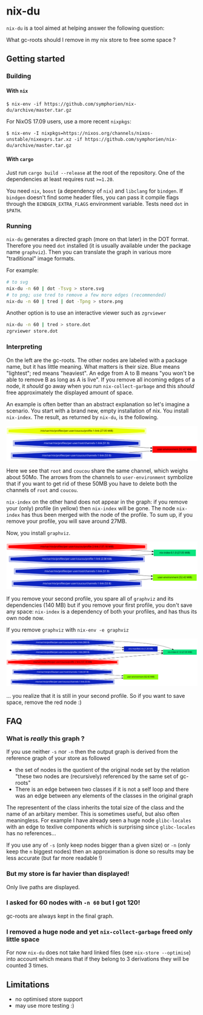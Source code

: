 # nix-du
`nix-du` is a tool aimed at helping answer the following question:

What gc-roots should I remove in my nix store to free some space ?

## Getting started
### Building
#### With `nix`
```
$ nix-env -if https://github.com/symphorien/nix-du/archive/master.tar.gz
```
For NixOS 17.09 users, use a more recent `nixpkgs`:
```
$ nix-env -I nixpkgs=https://nixos.org/channels/nixos-unstable/nixexprs.tar.xz -if https://github.com/symphorien/nix-du/archive/master.tar.gz
```
#### With `cargo`
Just run `cargo build --release` at the root of the repository.
One of the dependencies at least requires rust `>=1.20`.

You need `nix`, `boost` (a dependency of `nix`) and `libclang` for 
`bindgen`. If `bindgen` doesn't find some header files, you can pass
it compile flags through the `BINDGEN_EXTRA_FLAGS` environment variable.
Tests need `dot` in `$PATH`.

### Running
`nix-du` generates a directed graph (more on that later) in the DOT format.
Therefore you need `dot` installed (it is usually available under the package name `graphviz`).
Then you can translate the graph in various more "traditional" image formats.

For example:
```sh
# to svg
nix-du -n 60 | dot -Tsvg > store.svg
# to png; use tred to remove a few more edges (recommended)
nix-du -n 60 | tred | dot -Tpng > store.png
```
Another option is to use an interactive viewer such as `zgrviewer`
```sh
nix-du -n 60 | tred > store.dot
zgrviewer store.dot
```
### Interpreting
On the left are the gc-roots. The other nodes are labeled with a package name, but it has little meaning. What
matters is their size. Blue means "lightest"; red means "heaviest".
An edge from A to B means "you won't be able to remove B as long as A is live". If you remove all
incoming edges of a node, it _should_ go away when you run `nix-collect-garbage` and this _should_ free approximately
the displayed amount of space.


An example is often better than an abstract explanation so let's imagine a scenario.
You start with a brand new, empty installation of nix. You install `nix-index`. The
result, as returned by `nix-du`, is the following.

![](screenshots/1.svg)

Here we see that `root` and `coucou` share the same channel, which weighs about 50Mo.
The arrows from the channels to `user-environment` symbolize that if you want to get
rid of these 50MB you have to delete both the channels of `root` and `coucou`.

`nix-index` on the other hand does not appear in the graph: if you remove your (only)
profile (in yellow) then `nix-index` will be gone. The node `nix-index` has thus been
merged with the node of the profile. To sum up, if you remove your profile, you will 
save around 27MB.

Now, you install `graphviz`.

![](screenshots/2.svg)

If you remove your second profile, you spare all of `graphviz` and its dependencies (140 MB)
but if you remove your first profile, you don't save any space: `nix-index` is a dependency
of both your profiles, and has thus its own node now.

If you remove `graphviz` with `nix-env -e graphviz`

![](screenshots/3.svg)

... you realize that it is still in your second profile.
So if you want to save space, remove the red node :)


## FAQ
### What is _really_ this graph ?
If you use neither `-s` nor `-n` then the output graph is derived from the reference graph of your store as followed
* the set of nodes is the quotient of the original node set by the relation "these two nodes are (recursively) referenced
by the same set of gc-roots"
* There is an edge between two classes if it is not a self loop and there was an edge between any elements of the classes
in the original graph

The representent of the class inherits the total size of the class and the name of an arbitary member.
This is sometimes useful, but also often meaningless. For example I have already seen a huge node `glibc-locales` with 
an edge to texlive components which is surprising since `glibc-locales` has no references...

If you use any of `-s` (only keep nodes bigger than a given size) or `-n` (only keep the `n` biggest nodes) then an approximation
is done so results may be less accurate (but far more readable !)

### But my store is far havier than displayed!
Only live paths are displayed.

### I asked for 60 nodes with `-n 60` but I got 120!
gc-roots are always kept in the final graph.

### I removed a huge node and yet `nix-collect-garbage` freed only little space
For now `nix-du` does not take hard linked files (see `nix-store --optimise`) into account which means that if they belong
to 3 derivations they will be counted 3 times.

## Limitations
* no optimised store support
* may use more testing :)
